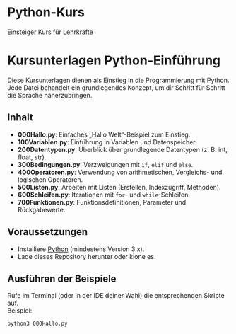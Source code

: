 # Python-Kurs
Einsteiger Kurs für Lehrkräfte

# Kursunterlagen Python-Einführung

Diese Kursunterlagen dienen als Einstieg in die Programmierung mit Python.  
Jede Datei behandelt ein grundlegendes Konzept, um dir Schritt für Schritt die Sprache näherzubringen.

## Inhalt

- **000Hallo.py**: Einfaches „Hallo Welt“-Beispiel zum Einstieg.
- **100Variablen.py**: Einführung in Variablen und Datenspeicher.
- **200Datentypen.py**: Überblick über grundlegende Datentypen (z. B. int, float, str).
- **300Bedingungen.py**: Verzweigungen mit `if`, `elif` und `else`.
- **400Operatoren.py**: Verwendung von arithmetischen, Vergleichs- und logischen Operatoren.
- **500Listen.py**: Arbeiten mit Listen (Erstellen, Indexzugriff, Methoden).
- **600Schleifen.py**: Iterationen mit `for`- und `while`-Schleifen.
- **700Funktionen.py**: Funktionsdefinitionen, Parameter und Rückgabewerte.

## Voraussetzungen

- Installiere [Python](https://www.python.org/downloads/) (mindestens Version 3.x).
- Lade dieses Repository herunter oder klone es.

## Ausführen der Beispiele

Rufe im Terminal (oder in der IDE deiner Wahl) die entsprechenden Skripte auf.  
Beispiel:

```bash
python3 000Hallo.py
